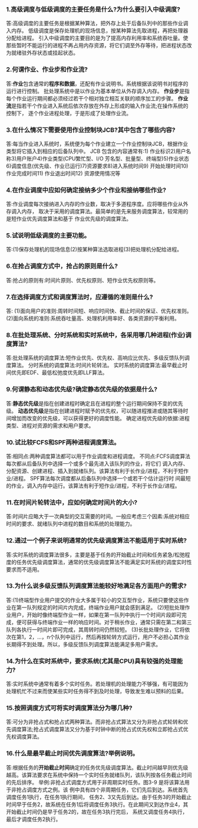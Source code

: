 ### 1.高级调度与低级调度的主要任务是什么?为什么要引入中级调度? 
答:高级调度的主要任务是根据某种算法，把外存上处于后备队列中的那些作业调入内存。
低级调度是保存处理机的现场信息，按某种算法先取进程，再把处理器分配给进程。 引入中级调度的主要目的是为了提高内存利用率和系统吞吐量。使那些暂时不能运行的进程不再占用内存资源，将它们调至外存等待，把进程状态改为就绪驻外存状态或挂起状态。

### 2.何谓作业、作业步和作业流? 
答:**作业**包含通常的**程序和数据**，还配有作业说明书。系统根据该说明书对程序的运行进行控制。 批处理系统中是以作业为基本单位从外存调入内存。 **作业步**是指每个作业运行期间都必须经过若干个相对独立相互关联的顺序加工的步骤。 **作业流**是指若干个作业进入系统后依次存放在外存上形成的输入作业流;在操作系统的控制下， 逐个作业进程处理，于是形成了处理作业流。

### 3.在什么情况下需要使用作业控制块JCB?其中包含了哪些内容? 
答:每当作业进入系统时，系统便为每个作业建立一个作业控制块JCB，根据作业类型将它插入到相应的后备队列中。
JCB 包含的内容通常有:1) 作业标识2)用户名称3)用户账户4)作业类型(CPU繁忙型、I/O 芳名型、批量型、终端型)5)作业状态6)调度信息(优先级、作业已运行)7)资源要求8)进入系统时间9) 开始处理时间10) 作业完成时间11) 作业退出时间12) 资源使用情况等

### 4.在作业调度中应如何确定接纳多少个作业和接纳哪些作业? 
答:作业调度每次接纳进入内存的作业数，取决于多道程序度。应将哪些作业从外存调入内存， 取决于采用的调度算法。最简单的是先来服务调度算法，较常用的是短作业优先调度算法和基于 作业优先级的调度算法。

### 5.试说明低级调度的主要功能。 
答:(1)保存处理机的现场信息(2)按某种算法选取进程(3)把处理机分配给进程。

### 6.在抢占调度方式中，抢占的原则是什么? 
答:抢占的原则有:时间片原则、优先权原则、短作业优先权原则等。

### 7.在选择调度方式和调度算法时，应遵循的准则是什么?
答:
(1)面向用户的准则:周转时间短、响应时间快、截止时间的保证、优先权准则。 
(2)面向系统的准则:系统吞吐量高、处理机利用率好、各类资源的平衡利用。

### 8.在批处理系统、分时系统和实时系统中，各采用哪几种进程(作业)调度算法?
答:批处理系统的调度算法:短作业优先、优先权、高响应比优先、多级反馈队列调度算法。
分时系统的调度算法:时间片轮转法。
实时系统的调度算法:最早截止时间优先即EDF、最低松弛度优先即LLF算法。

### 9.何谓静态和动态优先级?确定静态优先级的依据是什么? 
答:**静态优先级**是指在创建进程时确定且在进程的整个运行期间保持不变的优先级。
  **动态优先级**是指在创建进程时赋予的优先权，可以随进程推进或随其等待时间增加而改变的优先级，可以获得更好的调度性能。
  确定进程优先级的依据:进程类型、进程对资源的需求和用户要求。

### 10.试比较FCFS和SPF两种进程调度算法。 
答:相同点:两种调度算法都可以用于作业调度和进程调度。
不同点:FCFS调度算法每次都从后备队列中选择一个或多个最先进入该队列的作业，将它们 调入内存、分配资源、创建进程、插入到就绪队列。该算法有利于长作业/进程，不利于短作业/进程。
SPF算法每次调度都从后备队列中选择一个或若干个估计运行时 间最短的作业，调入内存中运行。该算法有利于短作业/进程，不利于长作业/进程。

### 11.在时间片轮转法中，应如何确定时间片的大小? 
答:时间片应略大于一次典型的交互需要的时间。一般应考虑三个因素:系统对相应时间的要求、就绪队列中进程的数目和系统的处理能力。

### 12.通过一个例子来说明通常的优先级调度算法不能适用于实时系统? 
答:实时系统的调度算法很多，主要是基于任务的开始截止时间和任务紧急/松弛程度的任务优先级调度算法，通常的优先级调度算法不能满足实时系统的调度实时性要求而不适用。

### 13.为什么说多级反馈队列调度算法能较好地满足各方面用户的需求? 
答:(1)终端型作业用户提交的作业大多属于较小的交互型作业，系统只要使这些作业在第一队列规定的时间片内完成，终端作业用户就会感到满足。 
(2)短批处理作业用户，开始时像终端型作业一样，如果在第一队列中执行一个时间片段即可完成，便可获得与终端作业一样的响应时间。对于稍长作业，通常只需在第二和第三队列各执行一时间片即可完成，其周转时间仍然较短。 
(3)长批处理作业，它将依次在第1，2，...，n个队列中运行，然后再按轮转方式运行，用户不必担心其作业长期得不到处理。所以，多级反馈队列调度算法能满足多用户需求。

### 14.为什么在实时系统中，要求系统(尤其是CPU)具有较强的处理能力? 
答:实时系统中通常有着多个实时任务。若处理机的处理能力不够强，有可能因为处理机忙不过来而使某些实时任务得不到及时处理，导致发生难以预料的后果。

### 15.按照调度方式可将实时调度算法分为哪几种? 
答:可分为非抢占式和抢占式两种算法。而非抢占式算法又分为非抢占式轮转和优先调度算法;抢占式调度算法又分为基于时钟中断的抢占式优先权和立即抢占式优先权调度算法。

### 16.什么是最早截止时间优先调度算法?举例说明。 
答:根据任务的**开始截止时间**确定的任务优先级调度算法。截止时间越早则优先级越高。该算法要求在系统中保持一个实时任务就绪队列，该队列按各任务截止时间的先后排序。
举例:非抢占式调度方式用于非周期实时任务。图3-9 是将该算法用于非抢占调度方式之例。该
例中具有四个非周期任务，它们先后到达。系统首先调度任务1执行，在任务1执行期间， 任务2、3又先后到达。由于任务3的开始截止时间早于任务2，故系统在任务1后将调度任务3执行。在此期间又到达作业4，其开始截止时间仍是早于任务2的，故在任务3执行完后， 系统又调度任务4执行，最后才调度任务2执行。

